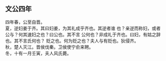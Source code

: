## 文公四年

四年春，公至自晋。  
夏，逆妇姜于齐。其曰妇姜，为其礼成乎齐也。其逆者谁
也？亲逆而称妇，或者公与？何其速妇之也？曰公也。其不言
公何也？非成礼于齐也。曰妇，有姑之辞也。其不言氏何也？
贬之也。何为贬之也？夫人与有贬也。狄侵齐。  
秋，楚人灭江。晋侯伐秦。卫侯使宁俞来聘。  
冬，十有一月壬寅，夫人风氏薨。  

